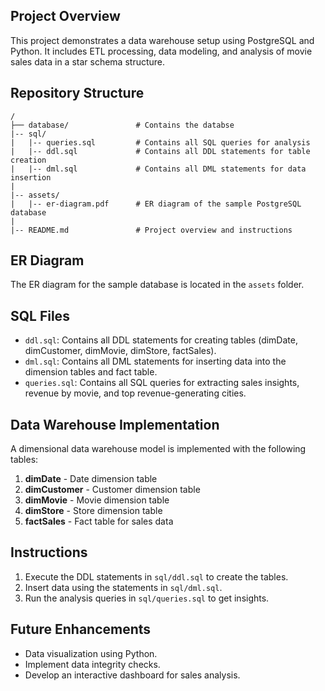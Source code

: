 ## Project Overview
This project demonstrates a data warehouse setup using PostgreSQL and Python. It includes ETL processing, data modeling, and analysis of movie sales data in a star schema structure.

## Repository Structure
```
/
├── database/               # Contains the databse
|-- sql/
|   |-- queries.sql         # Contains all SQL queries for analysis
|   |-- ddl.sql             # Contains all DDL statements for table creation
|   |-- dml.sql             # Contains all DML statements for data insertion
|
|-- assets/
|   |-- er-diagram.pdf      # ER diagram of the sample PostgreSQL database
|
|-- README.md               # Project overview and instructions
```

## ER Diagram
The ER diagram for the sample database is located in the `assets` folder.

## SQL Files
- `ddl.sql`: Contains all DDL statements for creating tables (dimDate, dimCustomer, dimMovie, dimStore, factSales).
- `dml.sql`: Contains all DML statements for inserting data into the dimension tables and fact table.
- `queries.sql`: Contains all SQL queries for extracting sales insights, revenue by movie, and top revenue-generating cities.

## Data Warehouse Implementation
A dimensional data warehouse model is implemented with the following tables:
1. **dimDate** - Date dimension table
2. **dimCustomer** - Customer dimension table
3. **dimMovie** - Movie dimension table
4. **dimStore** - Store dimension table
5. **factSales** - Fact table for sales data

## Instructions
1. Execute the DDL statements in `sql/ddl.sql` to create the tables.
2. Insert data using the statements in `sql/dml.sql`.
3. Run the analysis queries in `sql/queries.sql` to get insights.

## Future Enhancements
- Data visualization using Python.
- Implement data integrity checks.
- Develop an interactive dashboard for sales analysis.

